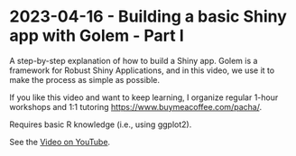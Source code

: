 # 2023-04-16 - Building a basic Shiny app with Golem - Part I 

A step-by-step explanation of how to build a Shiny app. Golem is a framework for Robust Shiny Applications, and in this video, we use it to make the process as simple as possible.

If you like this video and want to keep learning, I organize regular 1-hour workshops and 1:1 tutoring https://www.buymeacoffee.com/pacha/.

Requires basic R knowledge (i.e., using ggplot2).

See the [Video on YouTube](https://www.youtube.com/watch?v=6EB-dXBJFDE).
